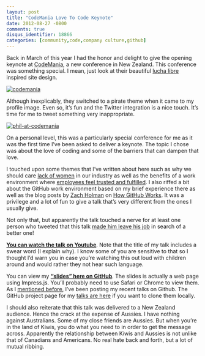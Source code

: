 ```yaml
---
layout: post
title: "CodeMania Love To Code Keynote"
date: 2012-08-27 -0800
comments: true
disqus_identifier: 18866
categories: [community,code,company culture,github]
---
```

Back in March of this year I had the honor and delight to give the
opening keynote at [CodeMania](http://codemania.co.nz/ "CodeMania"), a
new conference in New Zealand. This conference was something special. I
mean, just look at their beautiful [lucha
libre](http://en.wikipedia.org/wiki/Lucha_libre "Lucha Libre on Wikipedia")
inspired site design.

[![codemania](http://haacked.com/images/haacked_com/Windows-Live-Writer/CodeMania-Love-To-Code-Keynote_E9B6/codemania_thumb.png "codemania")](http://haacked.com/images/haacked_com/Windows-Live-Writer/CodeMania-Love-To-Code-Keynote_E9B6/codemania_2.png)

Although inexplicably, they switched to a pirate theme when it came to
my profile image. Even so, it’s fun and the Twitter integration is a
nice touch. It’s time for me to tweet something very inappropriate.

[![phil-at-codemania](http://haacked.com/images/haacked_com/Windows-Live-Writer/CodeMania-Love-To-Code-Keynote_E9B6/phil-at-codemania_thumb_1.png "phil-at-codemania")](http://haacked.com/images/haacked_com/Windows-Live-Writer/CodeMania-Love-To-Code-Keynote_E9B6/phil-at-codemania_4.png)

On a personal level, this was a particularly special conference for me
as it was the first time I’ve been asked to deliver a keynote. The topic
I chose was about the love of coding and some of the barriers that can
dampen that love.

I touched upon some themes that I’ve written about here such as why we
should care [lack of
women](http://haacked.com/archive/2012/03/22/what-are-brogrammers-afraid-of.aspx "What are brogrammers afraid of?")
in our industry as well as the benefits of a work environment where
[employees feel trusted and
fulfilled](http://haacked.com/archive/2012/08/03/how-to-talk-to-employees.aspx "How to talk to employees").
I also riffed a bit about the GitHub work environment based on my brief
experience there as well as the blog posts by [Zach
Holman](http://zachholman.com/ "Zach's Blog") on [How GitHub
Works](https://github.com/blog/920-how-github-works "How GitHub Works").
It was a privilege and a lot of fun to give a talk that’s very different
from the ones I usually give.

Not only that, but apparently the talk touched a nerve for at least one
person who tweeted that this talk [made him leave his
job](https://twitter.com/kev_nz/status/239252199006404608 "Tweet about leaving his job")
in search of a better one!

**[You can watch the talk on
Youtube](http://www.youtube.com/watch?v=MELG2yRJd0E&sns=tw "I Love To Code")**.
Note that the title of my talk includes a swear word (I explain why). I
know some of you are sensitive to that so I thought I’d warn you in case
you’re watching this out loud with children around and would rather they
not hear such language.

You can view my [**“slides” here on
GitHub**](http://talks.haacked.com/presentations/2012/CodeMania/Keynote/#/title "CodeMania keynote slides").
The slides is actually a web page using Impress.js. You’ll probably need
to use Safari or Chrome to view them. As I [mentioned
before](http://haacked.com/archive/2012/06/19/talks-on-github-and-nuget.aspx "Talks up on GitHub"),
I’ve been posting my recent talks on Github. The GitHub project page for
my [talks are here](https://github.com/haacked/talks "Talks on GitHub")
if you want to clone them locally.

I should also reiterate that this talk was delivered to a New Zealand
audience. Hence the crack at the expense of Aussies. I have nothing
against Australians. Some of my close friends are Aussies. But when
you’re in the land of Kiwis, you do what you need to in order to get the
message across. Apparently the relationship between Kiwis and Aussies is
not unlike that of Canadians and Americans. No real hate back and forth,
but a lot of mutual ribbing.

